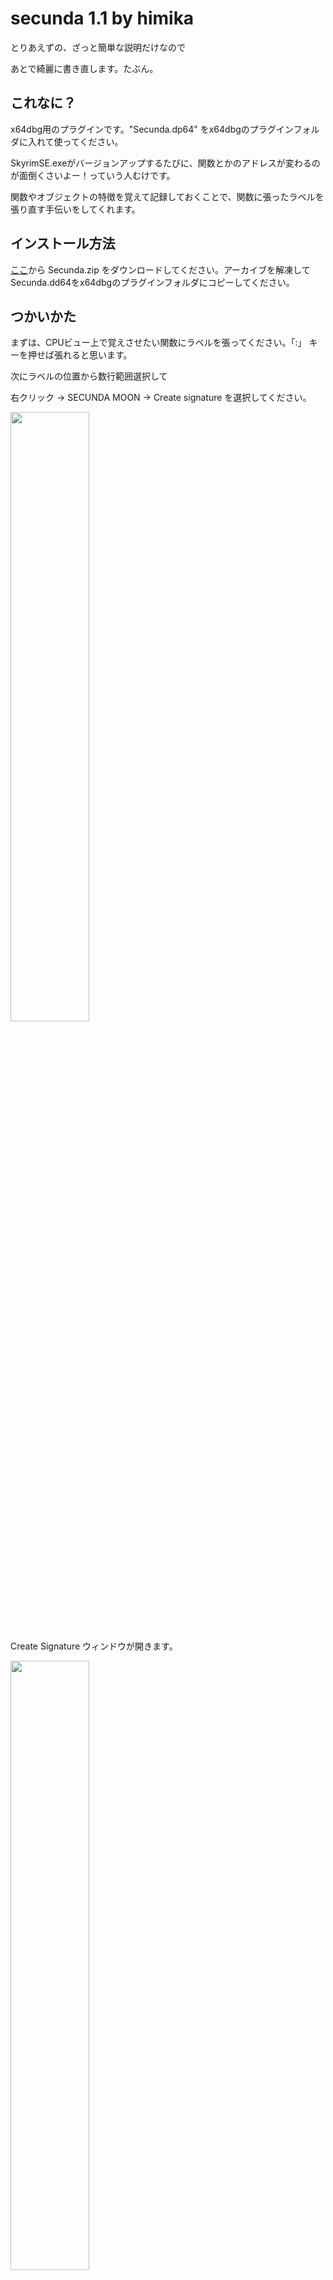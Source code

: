 secunda 1.1 by himika
===

とりあえずの、ざっと簡単な説明だけなので

あとで綺麗に書き直します。たぶん。


## これなに？

x64dbg用のプラグインです。"Secunda.dp64" をx64dbgのプラグインフォルダに入れて使ってください。

SkyrimSE.exeがバージョンアップするたびに、関数とかのアドレスが変わるのが面倒くさいよー！っていう人むけです。

関数やオブジェクトの特徴を覚えて記録しておくことで、関数に張ったラベルを張り直す手伝いをしてくれます。

## インストール方法

<a href="https://github.com/himika/Secunda/releases">ここ</a>から Secunda.zip をダウンロードしてください。アーカイブを解凍してSecunda.dd64をx64dbgのプラグインフォルダにコピーしてください。

## つかいかた

まずは、CPUビュー上で覚えさせたい関数にラベルを張ってください。「:」 キーを押せば張れると思います。

次にラベルの位置から数行範囲選択して

右クリック → SECUNDA MOON → Create signature を選択してください。
  
<img src="https://user-images.githubusercontent.com/1916626/71373634-36861f80-25fb-11ea-95fa-4a7618a7044a.png" width="50%" />

Create Signature ウィンドウが開きます。

<img src="https://user-images.githubusercontent.com/1916626/71373694-646b6400-25fb-11ea-8461-a0d154ea1740.png" width="50%" />

さきほど選択したコード部分から、関数を検索するためのコードが自動で生成されます。

下段テキストボックスに表示されているHEXの羅列が、検索のためのHEXコードです。

「Ctrl+B」を押すとでてくる「パターン検索」で使えるやつです。

.exeのバージョンが変わると変更されそうな部分は自動的に「??」に置き換えてくれますが、もし細かい調整が必要なら、チェックボックスをON/OFFすることで調整可能です。

デフォルトだとショートジャンプ命令も「??」にしていますが、これはOFFでも良いかもしれません。

この時点では、まだ「OK」ボタンは押せません。
  
「Scan」ボタンを押すと、実際にこのコードで検索可能かどうかスキャンしてくれます。結果はx64dbgのログビューに出力されます。最下段のステータスにも表示されます。
  
検索結果が１件だけに絞れた場合は、「OK」を押せるようになります。複数ヒットする場合は特徴点として使えません。その場合は選択行を増やして検索コード自体を長くするなどして対処してください。

「OK」を押せば登録完了です。

また下画像のように、関数やオブジェクトへのリファレンスからも、特徴点を作成することができます。

<img src="https://user-images.githubusercontent.com/1916626/71373915-2ae72880-25fc-11ea-8a03-d9433442763c.png" width="50%" />

関数の行数が短すぎて特徴点を作れない場合などは、リファレンスから作成すると良いでしょう。

登録を消したい場合は、ラベルの上で右クリック → SECUNDA MOON → Remove signatureを選択してください。

登録したラベルを一覧表示したい場合は、x64dbg上部のメニューから

  <img src="https://user-images.githubusercontent.com/1916626/71373768-a5fc0f00-25fb-11ea-97f5-f3fbfee559f4.png" width="50%" />

プラグイン → SECUNDA MOON → Show signatures を選択してください。リファレンスビューに一覧が出力されます。

リファレンスビューを自動で開いてくれたりはしないので、リファレンスタブをクリックするか「Alt+R」を押してください。（ビューの切り替えはプラグインではできないみたいなので。すみません）


登録をファイルに保存する場合は、同様に x64dbgのメニューから

プラグイン → SECUNDA MOON → Save signature fileを選択してください。

.json形式で記録されるので、テキストエディタで開いて編集することも一応は可能です。

保存したファイルを読み込む場合は、メニューからOpen signature fileを選んでください。新しいバージョンだった場合、保存したデータから自動で検索してラベルを張り直してくれます。

また、skse64で使っている関数やオブジェクトをすべて登録したファイルを Scanda/sigfiles/SKYRIMSE_SIGNATURES.json に置いてあります。よろしければ使ってください。

## ついき

ここまで書いてから気が付いたのですが、このプラグイン、SkyrimSE.exeのバージョン違いの判断はファイル名を見て判断してます。

実行ファイルをバージョンごとに SkyrimSE_1_5_97.exe などリネームして管理するといいと思います。

steamlessなどでSkyrimSE.exeにかかっているDRMを解除してから、バージョンごとにリネームしておくといいんじゃないでしょうか。
